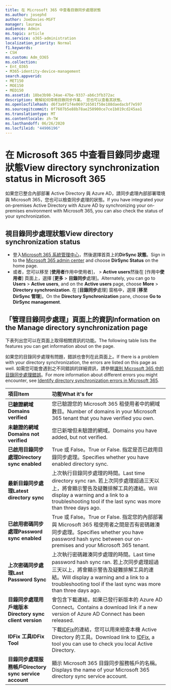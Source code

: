 ```yaml
---
title: 在 Microsoft 365 中查看目錄同步處理狀態
ms.author: josephd
author: JoeDavies-MSFT
manager: laurawi
audience: Admin
ms.topic: article
ms.service: o365-administration
localization_priority: Normal
f1.keywords:
- CSH
ms.custom: Adm_O365
ms.collection:
- Ent_O365
- M365-identity-device-management
search.appverid:
- MET150
- MOE150
- MED150
ms.assetid: 18be3b98-34ae-47be-9337-ab6c3fb372ac
description: 瞭解如何停用目錄同步作業。 您也可以查看其狀態。
ms.openlocfilehash: d6f3a9f1f4e069716501f58e188daedacbf7e597
ms.sourcegitcommit: 0f7607b5e88b78ae250900ce7ce1b019cd245aa1
ms.translationtype: MT
ms.contentlocale: zh-TW
ms.lasthandoff: 06/26/2020
ms.locfileid: "44906196"
---
```

# <a name="view-directory-synchronization-status-in-microsoft-365"></a><span data-ttu-id="1f1f9-104">在 Microsoft 365 中查看目錄同步處理狀態</span><span class="sxs-lookup"><span data-stu-id="1f1f9-104">View directory synchronization status in Microsoft 365</span></span>

<span data-ttu-id="1f1f9-105">如果您已整合內部部署 Active Directory 與 Azure AD，請同步處理內部部署環境與 Microsoft 365，您也可以檢查同步處理的狀態。</span><span class="sxs-lookup"><span data-stu-id="1f1f9-105">If you have integrated your on-premises Active Directory with Azure AD by synchronizing your on-premises environment with Microsoft 365, you can also check the status of your synchronization.</span></span>
  
## <a name="view-directory-synchronization-status"></a><span data-ttu-id="1f1f9-106">視目錄同步處理狀態</span><span class="sxs-lookup"><span data-stu-id="1f1f9-106">View directory synchronization status</span></span>

- <span data-ttu-id="1f1f9-107">登入[Microsoft 365 系統管理中心](https://admin.microsoft.com)，然後選擇首頁上的**DirSync 狀態**。</span><span class="sxs-lookup"><span data-stu-id="1f1f9-107">Sign in to the [Microsoft 365 admin center](https://admin.microsoft.com) and choose **DirSync Status** on the home page.</span></span>
- <span data-ttu-id="1f1f9-108">或者，您可以移至 [**使用者**作用中使用者]， \> **Active users**然後在 [作用中**使用者**] 頁面上，選擇 [**更多** \> **目錄同步**處理]。</span><span class="sxs-lookup"><span data-stu-id="1f1f9-108">Alternately, you can go to **Users** \> **Active users**, and on the **Active users** page, choose **More** \> **Directory synchronization**.</span></span> <span data-ttu-id="1f1f9-109">在 [**目錄同步**處理] 窗格中，選擇 [**移至 DirSync 管理**]。</span><span class="sxs-lookup"><span data-stu-id="1f1f9-109">On the **Directory Synchronization** pane, choose **Go to DirSync management**.</span></span>

## <a name="information-on-the-manage-directory-synchronization-page"></a><span data-ttu-id="1f1f9-110">「管理目錄同步處理」頁面上的資訊</span><span class="sxs-lookup"><span data-stu-id="1f1f9-110">Information on the Manage directory synchronization page</span></span>

<span data-ttu-id="1f1f9-111">下表列出您可以在頁面上取得相關資訊的功能。</span><span class="sxs-lookup"><span data-stu-id="1f1f9-111">The following table lists the features you can get information about on the page.</span></span>
  
<span data-ttu-id="1f1f9-112">如果您的目錄同步處理有問題，錯誤也會列在此頁面上。</span><span class="sxs-lookup"><span data-stu-id="1f1f9-112">If there is a problem with your directory synchronization, the errors are listed on this page as well.</span></span> <span data-ttu-id="1f1f9-113">如需您可能會遇到之不同錯誤的詳細資訊，請參閱[識別 Microsoft 365 中的目錄同步處理錯誤](identify-directory-synchronization-errors.md)。</span><span class="sxs-lookup"><span data-stu-id="1f1f9-113">For more information about different errors you might encounter, see [Identify directory synchronization errors in Microsoft 365](identify-directory-synchronization-errors.md).</span></span>
  
|<span data-ttu-id="1f1f9-114">**項目**</span><span class="sxs-lookup"><span data-stu-id="1f1f9-114">**Item**</span></span>|<span data-ttu-id="1f1f9-115">**功能**</span><span class="sxs-lookup"><span data-stu-id="1f1f9-115">**What it's for**</span></span>|
|:-----|:-----|
|<span data-ttu-id="1f1f9-116">**已驗證網域**</span><span class="sxs-lookup"><span data-stu-id="1f1f9-116">**Domains verified**</span></span> | <span data-ttu-id="1f1f9-117">您已驗證您的 Microsoft 365 租使用者中的網域數目。</span><span class="sxs-lookup"><span data-stu-id="1f1f9-117">Number of domains in your Microsoft 365 tenant that you have verified you own.</span></span> |
|<span data-ttu-id="1f1f9-118">**未驗證的網域**</span><span class="sxs-lookup"><span data-stu-id="1f1f9-118">**Domains not verified**</span></span> | <span data-ttu-id="1f1f9-119">您已新增但未驗證的網域。</span><span class="sxs-lookup"><span data-stu-id="1f1f9-119">Domains you have added, but not verified.</span></span> |
|<span data-ttu-id="1f1f9-120">**已啟用目錄同步處理**</span><span class="sxs-lookup"><span data-stu-id="1f1f9-120">**Directory sync enabled**</span></span> |<span data-ttu-id="1f1f9-121">True 或 False。</span><span class="sxs-lookup"><span data-stu-id="1f1f9-121">True or False.</span></span> <span data-ttu-id="1f1f9-122">指定是否已啟用目錄同步處理。</span><span class="sxs-lookup"><span data-stu-id="1f1f9-122">Specifies whether you have enabled directory sync.</span></span> |
|<span data-ttu-id="1f1f9-123">**最新目錄同步處理**</span><span class="sxs-lookup"><span data-stu-id="1f1f9-123">**Latest directory sync**</span></span> | <span data-ttu-id="1f1f9-124">上次執行目錄同步處理的時間。</span><span class="sxs-lookup"><span data-stu-id="1f1f9-124">Last time directory sync ran.</span></span> <span data-ttu-id="1f1f9-125">若上次同步處理超過三天以上，將會顯示警告及疑難排解工具的連結。</span><span class="sxs-lookup"><span data-stu-id="1f1f9-125">Will display a warning and a link to a troubleshooting tool if the last sync was more than three days ago.</span></span> |
|<span data-ttu-id="1f1f9-126">**已啟用密碼同步處理**</span><span class="sxs-lookup"><span data-stu-id="1f1f9-126">**Password sync enabled**</span></span> | <span data-ttu-id="1f1f9-127">True 或 False。</span><span class="sxs-lookup"><span data-stu-id="1f1f9-127">True or False.</span></span> <span data-ttu-id="1f1f9-128">指定您的內部部署與 Microsoft 365 租使用者之間是否有密碼雜湊同步處理。</span><span class="sxs-lookup"><span data-stu-id="1f1f9-128">Specifies whether you have password hash sync between our on-premises and your Microsoft 365 tenant.</span></span> |
|<span data-ttu-id="1f1f9-129">**上次密碼同步處理**</span><span class="sxs-lookup"><span data-stu-id="1f1f9-129">**Last Password Sync**</span></span> | <span data-ttu-id="1f1f9-130">上次執行密碼雜湊同步處理的時間。</span><span class="sxs-lookup"><span data-stu-id="1f1f9-130">Last time password hash sync ran.</span></span> <span data-ttu-id="1f1f9-131">若上次同步處理超過三天以上，將會顯示警告及疑難排解工具的連結。</span><span class="sxs-lookup"><span data-stu-id="1f1f9-131">Will display a warning and a link to a troubleshooting tool if the last sync was more than three days ago.</span></span> |
|<span data-ttu-id="1f1f9-132">**目錄同步處理用戶端版本**</span><span class="sxs-lookup"><span data-stu-id="1f1f9-132">**Directory sync client version**</span></span> | <span data-ttu-id="1f1f9-133">會包含下載連結，如果已發行新版本的 Azure AD Connect。</span><span class="sxs-lookup"><span data-stu-id="1f1f9-133">Contains a download link if a new version of Azure AD Connect has been released.</span></span> |
|<span data-ttu-id="1f1f9-134">**IDFix 工具**</span><span class="sxs-lookup"><span data-stu-id="1f1f9-134">**IDFix Tool**</span></span> | <span data-ttu-id="1f1f9-135">下載[IDFix](install-and-run-idfix.md)的連結，您可以用來檢查本機 Active Directory 的工具。</span><span class="sxs-lookup"><span data-stu-id="1f1f9-135">Download link to [IDFix](install-and-run-idfix.md), a tool you can use to check you local Active Directory.</span></span> |
|<span data-ttu-id="1f1f9-136">**目錄同步處理服務帳戶**</span><span class="sxs-lookup"><span data-stu-id="1f1f9-136">**Directory sync service account**</span></span> | <span data-ttu-id="1f1f9-137">顯示 Microsoft 365 目錄同步服務帳戶的名稱。</span><span class="sxs-lookup"><span data-stu-id="1f1f9-137">Displays the name of your Microsoft 365 directory sync service account.</span></span> |